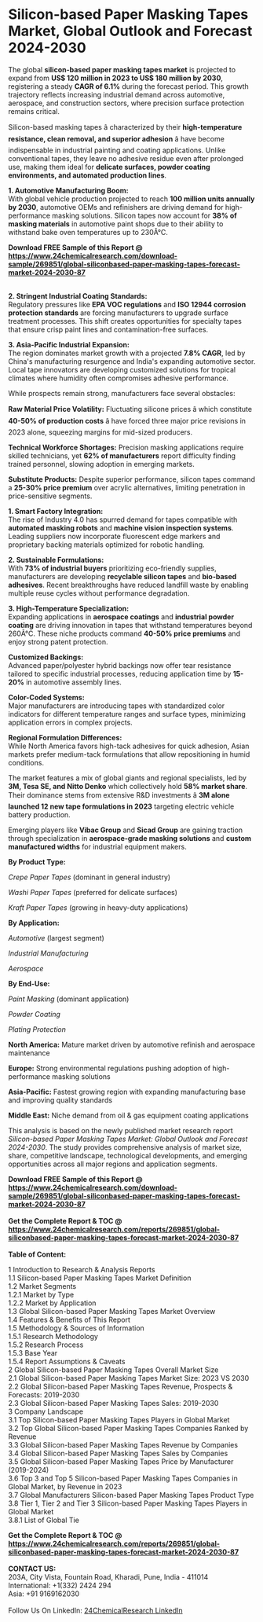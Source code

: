 <h1>Silicon-based Paper Masking Tapes Market, Global Outlook and Forecast 2024-2030</h1><p>The global <strong>silicon-based paper masking tapes market</strong> is projected to expand from <strong>US$ 120 million in 2023 to US$ 180 million by 2030</strong>, registering a steady <strong>CAGR of 6.1%</strong> during the forecast period. This growth trajectory reflects increasing industrial demand across automotive, aerospace, and construction sectors, where precision surface protection remains critical.</p><p>Silicon-based masking tapes â characterized by their <strong>high-temperature resistance, clean removal, and superior adhesion</strong> â have become indispensable in industrial painting and coating applications. Unlike conventional tapes, they leave no adhesive residue even after prolonged use, making them ideal for <strong>delicate surfaces, powder coating environments, and automated production lines</strong>.</p><p><strong>1. Automotive Manufacturing Boom:</strong><br>
With global vehicle production projected to reach <strong>100 million units annually by 2030</strong>, automotive OEMs and refinishers are driving demand for high-performance masking solutions. Silicon tapes now account for <strong>38% of masking materials</strong> in automotive paint shops due to their ability to withstand bake oven temperatures up to 230Â°C.</p><div><b>Download FREE Sample of this Report @ 
            <a href="https://www.24chemicalresearch.com/download-sample/269851/global-siliconbased-paper-masking-tapes-forecast-market-2024-2030-87">
            https://www.24chemicalresearch.com/download-sample/269851/global-siliconbased-paper-masking-tapes-forecast-market-2024-2030-87</a></b></div><br><p><strong>2. Stringent Industrial Coating Standards:</strong><br>
Regulatory pressures like <strong>EPA VOC regulations</strong> and <strong>ISO 12944 corrosion protection standards</strong> are forcing manufacturers to upgrade surface treatment processes. This shift creates opportunities for specialty tapes that ensure crisp paint lines and contamination-free surfaces.</p><p><strong>3. Asia-Pacific Industrial Expansion:</strong><br>
The region dominates market growth with a projected <strong>7.8% CAGR</strong>, led by China's manufacturing resurgence and India's expanding automotive sector. Local tape innovators are developing customized solutions for tropical climates where humidity often compromises adhesive performance.</p><p>While prospects remain strong, manufacturers face several obstacles:</p><p><strong>Raw Material Price Volatility:</strong> Fluctuating silicone prices â which constitute <strong>40-50% of production costs</strong> â have forced three major price revisions in 2023 alone, squeezing margins for mid-sized producers.</p><p><strong>Technical Workforce Shortages:</strong> Precision masking applications require skilled technicians, yet <strong>62% of manufacturers</strong> report difficulty finding trained personnel, slowing adoption in emerging markets.</p><p><strong>Substitute Products:</strong> Despite superior performance, silicon tapes command a <strong>25-30% price premium</strong> over acrylic alternatives, limiting penetration in price-sensitive segments.</p><p><strong>1. Smart Factory Integration:</strong><br>
The rise of Industry 4.0 has spurred demand for tapes compatible with <strong>automated masking robots</strong> and <strong>machine vision inspection systems</strong>. Leading suppliers now incorporate fluorescent edge markers and proprietary backing materials optimized for robotic handling.</p><p><strong>2. Sustainable Formulations:</strong><br>
With <strong>73% of industrial buyers</strong> prioritizing eco-friendly supplies, manufacturers are developing <strong>recyclable silicon tapes</strong> and <strong>bio-based adhesives</strong>. Recent breakthroughs have reduced landfill waste by enabling multiple reuse cycles without performance degradation.</p><p><strong>3. High-Temperature Specialization:</strong><br>
Expanding applications in <strong>aerospace coatings</strong> and <strong>industrial powder coating</strong> are driving innovation in tapes that withstand temperatures beyond 260Â°C. These niche products command <strong>40-50% price premiums</strong> and enjoy strong patent protection.</p><p><strong>Customized Backings:</strong><br>
    Advanced paper/polyester hybrid backings now offer tear resistance tailored to specific industrial processes, reducing application time by <strong>15-20%</strong> in automotive assembly lines.</p><p><strong>Color-Coded Systems:</strong><br>
    Major manufacturers are introducing tapes with standardized color indicators for different temperature ranges and surface types, minimizing application errors in complex projects.</p><p><strong>Regional Formulation Differences:</strong><br>
    While North America favors high-tack adhesives for quick adhesion, Asian markets prefer medium-tack formulations that allow repositioning in humid conditions.</p><p>The market features a mix of global giants and regional specialists, led by <strong>3M, Tesa SE, and Nitto Denko</strong> which collectively hold <strong>58% market share</strong>. Their dominance stems from extensive R&amp;D investments â <strong>3M alone launched 12 new tape formulations in 2023</strong> targeting electric vehicle battery production.</p><p>Emerging players like <strong>Vibac Group</strong> and <strong>Sicad Group</strong> are gaining traction through specialization in <strong>aerospace-grade masking solutions</strong> and <strong>custom manufactured widths</strong> for industrial equipment makers.</p><p><strong>By Product Type:</strong></p><p><em>Crepe Paper Tapes</em> (dominant in general industry)</p><p><em>Washi Paper Tapes</em> (preferred for delicate surfaces)</p><p><em>Kraft Paper Tapes</em> (growing in heavy-duty applications)</p><p><strong>By Application:</strong></p><p><em>Automotive</em> (largest segment)</p><p><em>Industrial Manufacturing</em></p><p><em>Aerospace</em></p><p><strong>By End-Use:</strong></p><p><em>Paint Masking</em> (dominant application)</p><p><em>Powder Coating</em></p><p><em>Plating Protection</em></p><p><strong>North America:</strong> Mature market driven by automotive refinish and aerospace maintenance</p><p><strong>Europe:</strong> Strong environmental regulations pushing adoption of high-performance masking solutions</p><p><strong>Asia-Pacific:</strong> Fastest growing region with expanding manufacturing base and improving quality standards</p><p><strong>Middle East:</strong> Niche demand from oil &amp; gas equipment coating applications</p><p>This analysis is based on the newly published market research report <em>Silicon-based Paper Masking Tapes Market: Global Outlook and Forecast 2024-2030</em>. The study provides comprehensive analysis of market size, share, competitive landscape, technological developments, and emerging opportunities across all major regions and application segments.</p><div><b>Download FREE Sample of this Report @ 
            <a href="https://www.24chemicalresearch.com/download-sample/269851/global-siliconbased-paper-masking-tapes-forecast-market-2024-2030-87">
            https://www.24chemicalresearch.com/download-sample/269851/global-siliconbased-paper-masking-tapes-forecast-market-2024-2030-87</a></b></div><br><div><b>Get the Complete Report & TOC @ 
            <a href="https://www.24chemicalresearch.com/reports/269851/global-siliconbased-paper-masking-tapes-forecast-market-2024-2030-87">
            https://www.24chemicalresearch.com/reports/269851/global-siliconbased-paper-masking-tapes-forecast-market-2024-2030-87</a></b></div><br>
            <b>Table of Content:</b><p>1 Introduction to Research & Analysis Reports<br />
    1.1 Silicon-based Paper Masking Tapes Market Definition<br />
    1.2 Market Segments<br />
        1.2.1 Market by Type<br />
        1.2.2 Market by Application<br />
    1.3 Global Silicon-based Paper Masking Tapes Market Overview<br />
    1.4 Features & Benefits of This Report<br />
    1.5 Methodology & Sources of Information<br />
        1.5.1 Research Methodology<br />
        1.5.2 Research Process<br />
        1.5.3 Base Year<br />
        1.5.4 Report Assumptions & Caveats<br />
2 Global Silicon-based Paper Masking Tapes Overall Market Size<br />
    2.1 Global Silicon-based Paper Masking Tapes Market Size: 2023 VS 2030<br />
    2.2 Global Silicon-based Paper Masking Tapes Revenue, Prospects & Forecasts: 2019-2030<br />
    2.3 Global Silicon-based Paper Masking Tapes Sales: 2019-2030<br />
3 Company Landscape<br />
    3.1 Top Silicon-based Paper Masking Tapes Players in Global Market<br />
    3.2 Top Global Silicon-based Paper Masking Tapes Companies Ranked by Revenue<br />
    3.3 Global Silicon-based Paper Masking Tapes Revenue by Companies<br />
    3.4 Global Silicon-based Paper Masking Tapes Sales by Companies<br />
    3.5 Global Silicon-based Paper Masking Tapes Price by Manufacturer (2019-2024)<br />
    3.6 Top 3 and Top 5 Silicon-based Paper Masking Tapes Companies in Global Market, by Revenue in 2023<br />
    3.7 Global Manufacturers Silicon-based Paper Masking Tapes Product Type<br />
    3.8 Tier 1, Tier 2 and Tier 3 Silicon-based Paper Masking Tapes Players in Global Market<br />
        3.8.1 List of Global Tie</p><div><b>Get the Complete Report & TOC @ 
            <a href="https://www.24chemicalresearch.com/reports/269851/global-siliconbased-paper-masking-tapes-forecast-market-2024-2030-87">
            https://www.24chemicalresearch.com/reports/269851/global-siliconbased-paper-masking-tapes-forecast-market-2024-2030-87</a></b></div><br><b>CONTACT US:</b><br>
            203A, City Vista, Fountain Road, Kharadi, Pune, India - 411014<br>
            International: +1(332) 2424 294<br>
            Asia: +91 9169162030 <br><br>
            Follow Us On LinkedIn: <a href="https://www.linkedin.com/company/24chemicalresearch/">24ChemicalResearch LinkedIn</a>